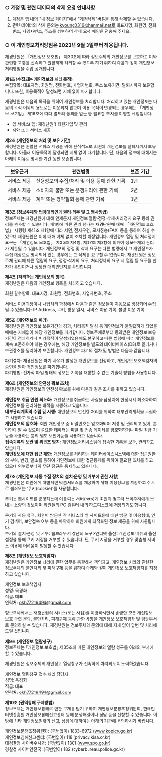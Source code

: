 ### ○ 계정 및 관련 데이터의 삭제 요청 안내사항
1. 계정은 앱 내의 "내 정보 페이지"에서 "계정삭제"버튼을 통해 삭제할 수 있습니다.
2. 관련 데이터의 삭제 문의는 kyoung0316@hanmail.net로 대표자명, 화원명, 전화번호, 사업자번호, 주소를 첨부하여 삭제 요청 메일을 전송해 주세요.


### ○ 이 개인정보처리방침은 2023년 9월 3일부터 적용됩니다.

재경난원은 「개인정보 보호법」 제30조에 따라 정보주체의 개인정보를 보호하고 이와 관련한 고충을 신속하고 원활하게 처리할 수 있도록 하기 위하여 다음과 같이 개인정보 처리방침을 수립·공개합니다.

**제1조 (수집되는 개인정보와 처리 목적)**  
수집항목: 대표자명, 화원명, 전화번호, 사업자번호, 주소
보유기간: 탈퇴시까지 보유합니다. 또한, 이용목적이 달성되면 지체 없이 파기합니다.

재경난원은 다음의 목적을 위하여 개인정보를 처리합니다. 처리하고 있는 개인정보는 다음의 목적 이외의 용도로는 이용되지 않으며 이용 목적이 변경되는 경우에는 「개인정보 보호법」 제18조에 따라 별도의 동의를 받는 등 필요한 조치를 이행할 예정입니다.

- 앱 서비스(‘앱: 재경난원’) 회원가입 및 관리  
- 재화 또는 서비스 제공

**제2조 (개인정보의 처리 및 보유 기간)**  
재경난원은 원활한 서비스 제공을 위해 원칙적으로 회원의 개인정보를 탈퇴시까지 보유합니다. 아울러 이용목적이 달성되면 지체 없이 파기합니다. 단, 다음의 정보에 대해서는 아래의 이유로 명시한 기간 동안 보존합니다.

|보유근거|관련법령|보존 기간|
|------|-----|-------|
|서비스 제공|신용정보의 수집/처리 및 이용 등에 관한 기록|1년|
|서비스 제공|소비자의 불만 또는 분쟁처리에 관한 기록|2년|
|서비스 제공|계약 또는 청약철회 등에 관한 기록|1년|

**제3조 (정보주체와 법정대리인의 권리·의무 및 그 행사방법)**  
정보주체는 재경난원에 대해 언제든지 개인정보 열람·정정·삭제·처리정지 요구 등의 권리를 행사할 수 있습니다. 제1항에 따른 권리 행사는 재경난원에 대해 「개인정보 보호법」 시행령 제41조 제1항에 따라 서면, 전자우편, 모사전송(FAX) 등을 통하여 하실 수 있으며 재경난원은 이에 대해 지체 없이 조치할 예정입니다. 개인정보 열람 및 처리정지 요구는 「개인정보 보호법」 제35조 제4항, 제37조 제2항에 의하여 정보주체의 권리가 제한될 수 있습니다. 개인정보의 정정 및 삭제 요구는 다른 법령에서 그 개인정보가 수집 대상으로 명시되어 있는 경우에는 그 삭제를 요구할 수 없습니다. 재경난원은 정보주체 권리에 따른 열람의 요구, 정정·삭제의 요구, 처리정지의 요구 시 열람 등 요구를 한 자가 본인이거나 정당한 대리인인지를 확인합니다.


**제4조 (처리하는 개인정보의 항목)**  
재경난원은 다음의 개인정보 항목을 처리하고 있습니다.  

회원 필수항목: 대표자명, 화원명, 전화번호, 사업자번호, 주소
  
서비스 이용과정이나 사업처리 과정에서 다음과 같은 정보들이 자동으로 생성되어 수집될 수 있습니다: IP Address, 쿠키, 방문 일시, 서비스 이용 기록, 불량 이용 기록


**제5조 (개인정보의 파기)**  
재경난원은 개인정보 보유기간의 경과, 처리목적 달성 등 개인정보가 불필요하게 되었을 때에는 지체없이 해당 개인정보를 파기합니다. 정보주체로부터 동의받은 개인정보 보유기간이 경과하거나 처리목적이 달성되었음에도 불구하고 다른 법령에 따라 개인정보를 계속 보존하여야 하는 경우에는, 해당 개인정보를 별도의 데이터베이스(DB)로 옮기거나 보관장소를 달리하여 보존합니다. 개인정보 파기의 절차 및 방법은 다음과 같습니다.

파기절차: 재경난원은 파기 사유가 발생한 개인정보를 선정하고, 개인정보 보호책임자의 승인을 받아 개인정보를 파기합니다.  
파기방법: 전자적 파일 형태의 정보는 기록을 재생할 수 없는 기술적 방법을 사용합니다.  

**제6조 (개인정보의 안전성 확보 조치)**  
재경난원은 개인정보의 안전성 확보를 위해 다음과 같은 조치를 취하고 있습니다.  

**개인정보 취급 인원 최소화:** 개인정보를 취급하는 사람을 담당자에 한정시켜 최소화하여 개인정보를 관리하는 대책을 시행하고 있습니다.  
**내부관리계획의 수립 및 시행:** 개인정보의 안전한 처리를 위하여 내부관리계획을 수립하고 시행하고 있습니다.  
**개인정보의 암호화:** 회원 개인정보 중 비밀번호는 암호화되어 저장 및 관리되고 있어, 본인만이 알 수 있으며 중요한 데이터는 파일 및 전송 데이터를 암호화하거나 파일 잠금 기능을 사용하는 등의 별도 보안기능을 사용하고 있습니다.  
**접속기록의 보관 및 위변조 방지:** 개인정보처리시스템에 접속한 기록을 보관, 관리하고 있습니다.  
**개인정보에 대한 접근 제한:** 개인정보를 처리하는 데이터베이스시스템에 대한 접근권한의 부여, 변경, 말소를 통하여 개인정보에 대한 접근통제를 위하여 필요한 조치를 하고 있으며 외부로부터의 무단 접근을 통제하고 있습니다.  

**제7조 (개인정보 자동 수집 장치의 설치·운영 및 거부에 관한 사항)**  
재경난원은 회원에게 개별적인 맞춤서비스를 제공하기 위해 이용정보를 저장하고 수시로 불러오는 ‘쿠키(cookie)’를 사용합니다.  

쿠키는 웹사이트를 운영하는데 이용되는 서버(http)가 회원의 컴퓨터 브라우저에게 보내는 소량의 정보이며 회원들의 PC 컴퓨터 내의 하드디스크에 저장되기도 합니다.  

쿠키의 사용 목적: 회원이 방문한 각 서비스와 웹 사이트들에 대한 방문 및 이용형태, 인기 검색어, 보안접속 여부 등을 파악하여 회원에게 최적화된 정보 제공을 위해 사용됩니다.  
쿠키의 설치·운영 및 거부: 웹브라우저 상단의 도구>인터넷 옵션>개인정보 메뉴의 옵션 설정을 통해 쿠키 저장을 거부할 수 있습니다. 단, 쿠키 저장을 거부할 경우 맞춤형 서비스 이용에 어려움이 발생할 수 있습니다.  

**제8조 (개인정보 보호책임자)**  
재경난원은 개인정보 처리에 관한 업무를 총괄해서 책임지고, 개인정보 처리와 관련한 정보주체의 불만처리 및 피해구제 등을 위하여 아래와 같이 개인정보 보호책임자를 지정하고 있습니다.  

개인정보 보호책임자  
성명: 옥경화  
직급: 대표   
연락처: okh77216494@gmail.com

정보주체께서는 재경난원의 서비스(또는 사업)을 이용하시면서 발생한 모든 개인정보 보호 관련 문의, 불만처리, 피해구제 등에 관한 사항을 개인정보 보호책임자 및 담당부서로 문의하실 수 있습니다. 재경난원는 정보주체의 문의에 대해 지체 없이 답변 및 처리해드릴 것입니다.  


**제9조 (개인정보 열람청구)**  
정보주체는 ｢개인정보 보호법｣ 제35조에 따른 개인정보의 열람 청구를 아래의 부서에 할 수 있습니다.  

재경난원은 정보주체의 개인정보 열람청구가 신속하게 처리되도록 노력하겠습니다.  


개인정보 열람청구 접수·처리 담당자  
성명: 옥경화  
직급: 대표  
연락처: okh77216494@gmail.com

**제10조 (권익침해 구제방법)**  
정보주체는 개인정보침해로 인한 구제를 받기 위하여 개인정보분쟁조정위원회, 한국인터넷진흥원 개인정보침해신고센터 등에 분쟁해결이나 상담 등을 신청할 수 있습니다. 이 밖에 기타 개인정보침해의 신고, 상담에 대하여는 아래의 기관에 문의하시기 바랍니다.  

개인정보분쟁조정위원회: (국번없이) 1833-6972 (www.kopico.go.kr)  
개인정보침해신고센터: (국번없이) 118 (privacy.kisa.or.kr)  
대검찰청 사이버수사과: (국번없이) 1301 (www.spo.go.kr)  
경찰청 사이버안전국: (국번없이) 182 (cyberbureau.police.go.kr)  
